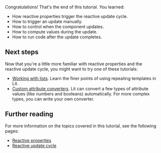 Congratulations! That's the end of this tutorial. You learned:

*   How reactive properties trigger the reactive update cycle.
*   How to trigger an update manually.
*   How to control when the component updates.
*   How to compute values during the update.
*   How to run code after the update completes.


## Next steps

Now that you're a little more familiar with reactive properties and the reactive update cycle, you might want to try one of these tutorials:

*   [Working with lists](/tutorials/lists/working-with-lists/). Learn the finer points
    of using repeating templates in Lit.
*   [Custom attribute converters](/tutorials/custom-attribute-converter/). Lit can
    convert a few types of attribute values (like numbers and booleans) automatically. For more complex types, you can write your own converter.

## Further reading

For more information on the topics covered in this tutorial, see the following
pages:

*   [Reactive properties](/docs/components/properties/)
*   [Reactive update cycle](/docs/components/lifecycle/#reactive-update-cycle)

